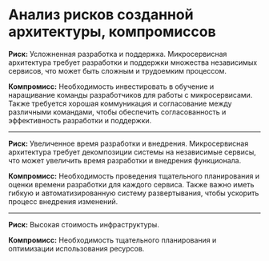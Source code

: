 # Анализ рисков созданной архитектуры, компромиссов

**Риск:** Усложненная разработка и поддержка. Микросервисная архитектура требует разработки и поддержки множества независимых сервисов, что может быть сложным и трудоемким процессом.

**Компромисс:** Необходимость инвестировать в обучение и наращивание команды разработчиков для работы с микросервисами. Также требуется хорошая коммуникация и согласование между различными командами, чтобы обеспечить согласованность и эффективность разработки и поддержки.

---

**Риск:** Увеличенное время разработки и внедрения. Микросервисная архитектура требует декомпозиции системы на независимые сервисы, что может увеличить время разработки и внедрения функционала.
   
**Компромисс:** Необходимость проведения тщательного планирования и оценки времени разработки для каждого сервиса. Также важно иметь гибкую и автоматизированную систему развертывания, чтобы ускорить процесс внедрения изменений.

---

**Риск:** Высокая стоимость инфраструктуры.

**Компромисс:** Необходимость тщательного планирования и оптимизации использования ресурсов.
